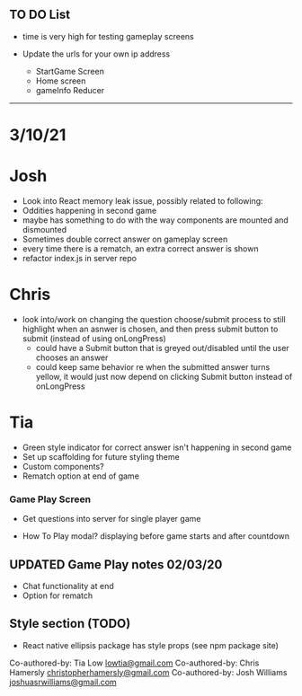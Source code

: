 ## TO DO List

* time is very high for testing gameplay screens

* Update the urls for your own ip address
  * StartGame Screen
  * Home screen
  * gameInfo Reducer

***************************
# 3/10/21
# Josh
- Look into React memory leak issue, possibly related to following:
 - Oddities happening in second game
 - maybe has something to do with the way components are mounted and dismounted
 - Sometimes double correct answer on gameplay screen
  - every time there is a rematch, an extra correct answer is shown
- refactor index.js in server repo

# Chris
- look into/work on changing the question choose/submit process to still highlight when an asnwer is chosen, and then press submit button to submit (instead of using onLongPress)
  - could have a Submit button that is greyed out/disabled until the user chooses an answer
  - could keep same behavior re when the submitted answer turns yellow, it would just now depend on clicking Submit button instead of onLongPress

# Tia
- Green style indicator for correct answer isn't happening in second game
- Set up scaffolding for future styling theme
- Custom components?
- Rematch option at end of game 

### Game Play Screen
* Get questions into server for single player game


* How To Play modal? displaying before game starts and after countdown


## UPDATED Game Play notes 02/03/20
* Chat functionality at end
* Option for rematch 


## Style section (TODO)
* React native ellipsis package has style props (see npm package site)

Co-authored-by: Tia Low <lowtia@gmail.com>
Co-authored-by: Chris Hamersly <christopherhamersly@gmail.com>
Co-authored-by: Josh Williams <joshuasrwilliams@gmail.com>